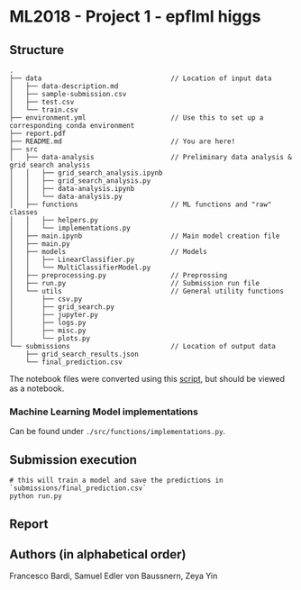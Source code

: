 # ML2018 - Project 1 - epflml higgs

## Structure

```
.
├── data                                // Location of input data
│   ├── data-description.md
│   ├── sample-submission.csv
│   ├── test.csv
│   └── train.csv
├── environment.yml                     // Use this to set up a corresponding conda environment
├── report.pdf
├── README.md                           // You are here!
├── src
│   ├── data-analysis                   // Preliminary data analysis & grid search analysis
│   │   ├── grid_search_analysis.ipynb
│   │   ├── grid_search_analysis.py
│   │   ├── data-analysis.ipynb
│   │   └── data-analysis.py
│   ├── functions                       // ML functions and "raw" classes
│   │   ├── helpers.py
│   │   └── implementations.py
│   ├── main.ipynb                      // Main model creation file
│   ├── main.py
│   ├── models                          // Models
│   │   ├── LinearClassifier.py
│   │   └── MultiClassifierModel.py
│   ├── preprocessing.py                // Preprossing
│   ├── run.py                          // Submission run file
│   └── utils                           // General utility functions
│       ├── csv.py
│       ├── grid_search.py
│       ├── jupyter.py
│       ├── logs.py
│       ├── misc.py
│       └── plots.py
└── submissions                         // Location of output data
    ├── grid_search_results.json
    └── final_prediction.csv
```


The notebook files were converted using this [script](https://gist.github.com/samuelsmal/144e1204d646cd65ff8864d4b483f948), but should be viewed as a notebook.

### Machine Learning Model implementations

Can be found under `./src/functions/implementations.py`.

## Submission execution

```
# this will train a model and save the predictions in `submissions/final_prediction.csv`
python run.py
```

## Report

## Authors (in alphabetical order)

Francesco Bardi, Samuel Edler von Baussnern, Zeya Yin
